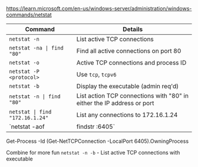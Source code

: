 https://learn.microsoft.com/en-us/windows-server/administration/windows-commands/netstat

|Command   | Details  |
|---|---|
|`netstat -n`   | List active TCP connections  |
|`netstat -na \| find "80"` | Find all active connections on port 80  |
|`netstat -o`   | Active TCP connections and process ID  |
|`netstat -P <protocol>`   | Use `tcp`, `tcpv6`  |
|`netstat -b`   | Display the executable (admin req'd)  |
|`netstat -n \| find "80"`   | List action TCP connections with "80" in either the IP address or port  |
|`netstat \| find "172.16.1.24"`   | List any connections to 172.16.1.24  |
|`netstat -aof | findstr :6405` | What is listening for port 6405? |

Get-Process -Id (Get-NetTCPConnection -LocalPort 6405).OwningProcess


Combine for more fun
`netstat -n -b` - List active TCP connections with executable


